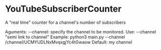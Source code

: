 # YouTubeSubscriberCounter
A "real time" counter for a channel's number of subscribers

Aguments:
  --channel: specify the channel to be monitored. 
    Use: --channel "semi link to channel"
    Example: python3 main.py --channel /channel/UCMYUDLNxMvqxgjYc4tGwaow
    Default: my channel 
